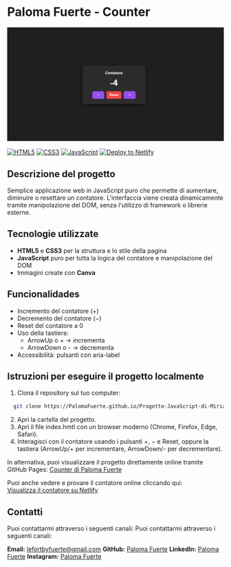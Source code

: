 # Paloma Fuerte - Counter

![Homepage Screenshot](assets/img/miniatura.png)

[![HTML5](https://img.shields.io/badge/HTML5-%23E34F26?style=flat&logo=html5&logoColor=white)](https://developer.mozilla.org/en-US/docs/Web/HTML)
[![CSS3](https://img.shields.io/badge/CSS3-%231572B6?style=flat&logo=css3&logoColor=white)](https://developer.mozilla.org/en-US/docs/Web/CSS)
[![JavaScript](https://img.shields.io/badge/JavaScript-%23F7DF1E?style=flat&logo=javascript&logoColor=black)](https://developer.mozilla.org/en-US/docs/Web/JavaScript)
[![Deploy to Netlify](https://img.shields.io/badge/Deploy%20to-Netlify-00C7B7?style=flat&logo=netlify&logoColor=white)](https://progetto-javascript-di-paloma-fuerte.netlify.app)

## Descrizione del progetto

Semplice applicazione web in JavaScript puro che permette di aumentare, diminuire o resettare un contatore. L'interfaccia viene creata dinamicamente tramite manipolazione del DOM, senza l'utilizzo di framework o librerie esterne.

## Tecnologie utilizzate

- **HTML5** e **CSS3** per la struttura e lo stile della pagina
- **JavaScript** puro per tutta la logica del contatore e manipolazione del DOM
- Immagini create con **Canva**

## Funcionalidades

- Incremento del contatore (+)
- Decremento del contatore (−)
- Reset del contatore a 0
- Uso della tastiera:
  - ArrowUp o + → incrementa
  - ArrowDown o - → decrementa
- Accessibilità: pulsanti con aria-label

## Istruzioni per eseguire il progetto localmente

1. Clona il repository sul tuo computer:

```bash
  git clone https://PalomaFuerte.github.io/Progetto-JavaScript-di-Miriam-Paloma-Fuerte-Contreras/.git
```

2. Apri la cartella del progetto.
3. Apri il file index.hmtl con un browser moderno (Chrome, Firefox, Edge, Safari).
4. Interagisci con il contatore usando i pulsanti +, − e Reset, oppure la tastiera (ArrowUp/+ per incrementare, ArrowDown/- per decrementare).

In alternativa, puoi visualizzare il progetto direttamente online tramite GitHub Pages:
[Counter di Paloma Fuerte](https://PalomaFuerte.github.io/Progetto-JavaScript-di-Miriam-Paloma-Fuerte-Contreras/)

Puoi anche vedere e provare il contatore online cliccando qui:  
[Visualizza il contatore su Netlify](https://progetto-javascript-di-paloma-fuerte.netlify.app/)

## Contatti

Puoi contattarmi attraverso i seguenti canali:
Puoi contattarmi attraverso i seguenti canali:

**Email:** lefortbyfuerte@gmail.com
**GitHub:** [Paloma Fuerte](https://github.com/PalomaFuerte)
**LinkedIn:** [Paloma Fuerte](https://www.linkedin.com/in/paloma-fuerte-073160242/)
**Instagram:** [Paloma Fuerte](https://www.instagram.com/fuertepaloma)

